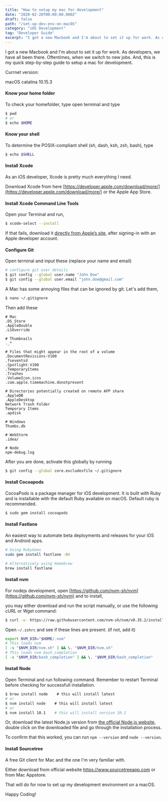 ```yaml
---
title: "How to setup my mac for development"
date: "2020-02-20T00:00:00.000Z"
draft: false
path: "/set-up-dev-env-on-macOS"
category: "iOS Development"
tag: "Developer Guide"
excerpt: "I got a new Macbook and I'm about to set it up for work. As developers, we have all been there. Oftentimes, when we switch to new jobs. And, this is my quick step-by-step guide to setup a mac for development."
---
```


I got a new Macbook and I'm about to set it up for work. As developers, we have all been there. Oftentimes, when we switch to new jobs. And, this is my quick step-by-step guide to setup a mac for development.

Currnet version:

macOS catalina 10.15.3

#### Know your home folder

To check your homefolder, type open terminal and type

```bash
$ pwd
# or
$ echo $HOME
```

#### Know your shell

To determine the POSIX-compliant shell (sh, dash, ksh, zsh, bash), type

```bash
$ echo $SHELL
```

#### Install Xcode

As an iOS developer, Xcode is pretty much everything I need.

Download Xcode from here [https://developer.apple.com/download/more/](https://developer.apple.com/download/more/) or the Apple App Store.

#### Install Xcode Command Line Tools

Open your Terminal and run,

```bash
$ xcode-select --install
```

If that fails, download it [directly from Apple’s site](https://developer.apple.com/download/more/), after signing-in with an Apple developer account.

#### Configure Git

Open terminal and input these (replace your name and email)

```bash
# configure git user details
$ git config --global user.name "John Doe"
$ git config --global user.email "john.doe@gmail.com"
```

A Mac has some annoying files that can be ignored by git. Let's add them,

```bash
$ nano ~/.gitignore
```

Then add these

```git
# Mac
.DS_Store
.AppleDouble
.LSOverride

# Thumbnails
._*

# Files that might appear in the root of a volume
.DocumentRevisions-V100
.fseventsd
.Spotlight-V100
.TemporaryItems
.Trashes
.VolumeIcon.icns
.com.apple.timemachine.donotpresent

# Directories potentially created on remote AFP share
.AppleDB
.AppleDesktop
Network Trash Folder
Temporary Items
.apdisk

# Windows
Thumbs.db

# WebStorm
.idea/

# Node
npm-debug.log
```

After you are done, activate this globally by running

```bash
$ git config --global core.excludesfile ~/.gitignore
```

#### Install Cocoapods

CocoaPods is a package manager for iOS development. It is built with Ruby and is installable with the default Ruby available on macOS. Default ruby is recommended.

```bash
$ sudo gem install cocoapods
```

#### Install Fastlane

An easiest way to automate beta deployments and releases for your iOS and Android apps.

```bash
# Using RubyGems
sudo gem install fastlane -NV

# Alternatively using Homebrew
brew install fastlane
```

#### Install nvm

For nodejs development, open [https://github.com/nvm-sh/nvm](https://github.com/nvm-sh/nvm) and to install,

you may either download and run the script manually, or use the following cURL or Wget command:

```bash
$ curl -o- https://raw.githubusercontent.com/nvm-sh/nvm/v0.35.2/install.sh | bash
```

Open `~/.zshrc` and see if these lines are present. (if not, add it)

```bash
export NVM_DIR="$HOME/.nvm"
# This loads nvm
[ -s "$NVM_DIR/nvm.sh" ] && \. "$NVM_DIR/nvm.sh"
# This loads nvm bash_completion
[ -s "$NVM_DIR/bash_completion" ] && \. "$NVM_DIR/bash_completion"
```

#### Install Node

Open Terminal and run following command. Remember to restart Terminal before checking for successfull installation.

```bash
$ brew install node    # this will install latest
# or
$ nvm install node    # this will install latest
# or
$ nvm install 10.1    # this will install version 10.1
```

Or, download the latest Node.js version from [the official Node.js website](https://nodejs.org/en/), double click on the downloaded file and go through the installation process.

To confirm that this worked, you can run `npm --version` and `node --version`.

#### Install Sourcetree

A free Git client for Mac and the one I'm very familiar with.

Either download from official website https://www.sourcetreeapp.com or from Mac Appstore.

That will do for now to set up my development environment on a macOS.

Happy Coding!
